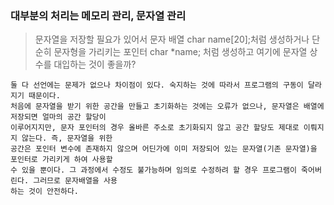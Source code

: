 ### 대부분의 처리는 메모리 관리, 문자열 관리
> 문자열을 저장할 필요가 있어서 문자 배열 char name[20];처럼 생성하거나 단순히 문자형을 가리키는 포인터 char *name; 처럼 생성하고 여기에
문자열 상수를 대입하는 것이 좋을까?

<pre><code>둘 다 선언에는 문제가 없으나 차이점이 있다. 숙지하는 것에 따라서 프로그램의 구동이 달라지기 때문이다.
처음에 문자열을 받기 위한 공간을 만들고 초기화하는 것에는 오류가 없으나, 문자열은 배열에 저장되면 얼마의 공간 할당이
이루어지지만, 문자 포인터의 경우 올바른 주소로 초기화되지 않고 공간 할당도 제대로 이뤄지지 않는다. 즉, 문자열을 위한
공간은 포인터 변수에 존재하지 않으며 어딘가에 이미 저장되어 있는 문자열(기존 문자열)을 포인터로 가리키게 하여 사용할
수 있을 뿐이다. 그 과정에서 수정도 불가능하며 임의로 수정하려 할 경우 프로그램이 죽어버린다. 그러므로 문자배열을 사용
하는 것이 안전하다.</code></pre>
